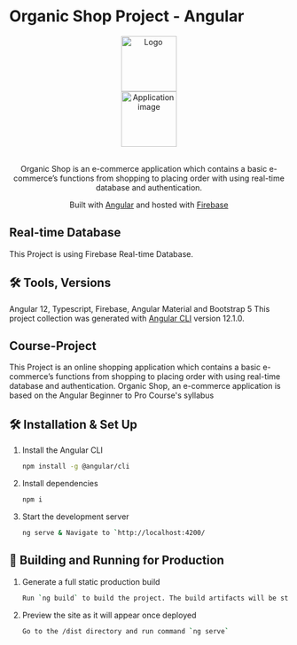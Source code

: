 # Organic Shop Project - Angular

<div align="center">
  <img alt="Logo" src="https://portfolio-andras-varga.web.app/assets/images/logo.svg" width="100" />
</div>
<div align="center">
  <img alt="Application image" src="https://portfolio-andras-varga.web.app/assets/img-projects/ashop1-thumbnail.jpg" width="100" />
</div>
<br>
<p align="center">
  Organic Shop is an e-commerce application which contains a basic e-commerce’s functions from shopping to placing order with using real-time database and authentication.
</p>
<p align="center">
  Built with <a href="https://angular.io/" target="_blank">Angular</a> and hosted with <a href="https://firebase.google.com/" target="_blank">Firebase</a>
</p>

## Real-time Database

This Project is using Firebase Real-time Database.

## 🛠 Tools, Versions
Angular 12, Typescript, Firebase, Angular Material and Bootstrap 5
This project collection was generated with [Angular CLI](https://github.com/angular/angular-cli) version 12.1.0.

## Course-Project

This Project is an online shopping application which contains a basic e-commerce’s functions from shopping to placing order with using real-time database and authentication.
Organic Shop, an e-commerce application is based on the Angular Beginner to Pro Course's syllabus

## 🛠 Installation & Set Up

1. Install the Angular CLI

   ```sh
   npm install -g @angular/cli
   ```

3. Install dependencies

   ```sh
   npm i
   ```

4. Start the development server

   ```sh
   ng serve & Navigate to `http://localhost:4200/
   ```

## 🚀 Building and Running for Production

1. Generate a full static production build

   ```sh
   Run `ng build` to build the project. The build artifacts will be stored in the `dist/` directory. Use the `--prod` flag for a production build.
   ```

1. Preview the site as it will appear once deployed

   ```sh
   Go to the /dist directory and run command `ng serve`
   ```
